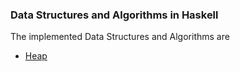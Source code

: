 ### Data Structures and Algorithms in Haskell

The implemented Data Structures and Algorithms are
* [Heap](https://github.com/ShubhamKJha/Algorithms-In-Haskell/blob/master/Heap.hs)


<More will be added when completed>
